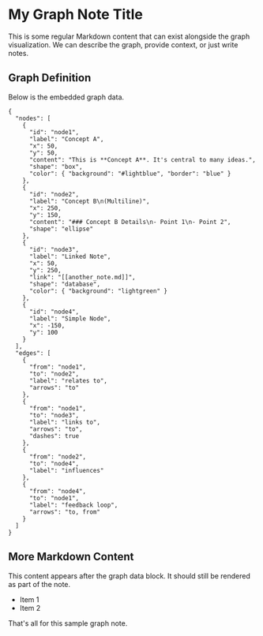 # My Graph Note Title

This is some regular Markdown content that can exist alongside the graph visualization. We can describe the graph, provide context, or just write notes.

## Graph Definition

Below is the embedded graph data.

```json_graph
{
  "nodes": [
    {
      "id": "node1",
      "label": "Concept A",
      "x": 50,
      "y": 50,
      "content": "This is **Concept A**. It's central to many ideas.",
      "shape": "box",
      "color": { "background": "#lightblue", "border": "blue" }
    },
    {
      "id": "node2",
      "label": "Concept B\n(Multiline)",
      "x": 250,
      "y": 150,
      "content": "### Concept B Details\n- Point 1\n- Point 2",
      "shape": "ellipse"
    },
    {
      "id": "node3",
      "label": "Linked Note",
      "x": 50,
      "y": 250,
      "link": "[[another_note.md]]",
      "shape": "database",
      "color": { "background": "lightgreen" }
    },
    {
      "id": "node4",
      "label": "Simple Node",
      "x": -150,
      "y": 100
    }
  ],
  "edges": [
    {
      "from": "node1",
      "to": "node2",
      "label": "relates to",
      "arrows": "to"
    },
    {
      "from": "node1",
      "to": "node3",
      "label": "links to",
      "arrows": "to",
      "dashes": true
    },
    {
      "from": "node2",
      "to": "node4",
      "label": "influences"
    },
    {
      "from": "node4",
      "to": "node1",
      "label": "feedback loop",
      "arrows": "to, from"
    }
  ]
}
```

## More Markdown Content

This content appears after the graph data block. It should still be rendered as part of the note.

- Item 1
- Item 2

That's all for this sample graph note.
